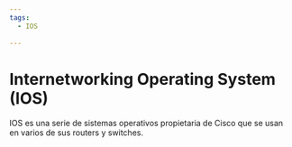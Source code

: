 ```yaml
---
tags:
  - IOS
  
---
```


# Internetworking Operating System (IOS)
IOS es una serie de sistemas operativos propietaria de Cisco que se usan en varios de sus routers y switches. 

